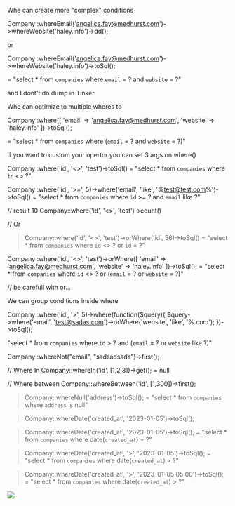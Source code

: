 Whe can create more "complex" conditions

Company::whereEmail('angelica.fay@medhurst.com')->whereWebsite('haley.info')->dd();

or

Company::whereEmail('angelica.fay@medhurst.com')->whereWebsite('haley.info')->toSql(); 

= "select * from `companies` where `email` = ? and `website` = ?"

and I dont't do dump in Tinker

Whe can optimize to multiple wheres to

Company::where([
    'email' => 'angelica.fay@medhurst.com',
    'website' => 'haley.info'
])->toSql();

= "select * from `companies` where (`email` = ? and `website` = ?)"

If you want to custom your opertor you can set 3 args on where()

Company::where('id', '<>', 'test')->toSql()
= "select * from `companies` where `id` <> ?"

Company::where('id', '>=', 5)->where('email', 'like', '%test@test.com%')->toSql()
= "select * from `companies` where `id` >= ? and `email` like ?"

// result 10
Company::where('id', '<>', 'test')->count()

// Or

> Company::where('id', '<>', 'test')->orWhere('id', 56)->toSql()
= "select * from `companies` where `id` <> ? or `id` = ?"

Company::where('id', '<>', 'test')->orWhere([
    'email' => 'angelica.fay@medhurst.com',
    'website' => 'haley.info'
])->toSql();
= "select * from `companies` where `id` <> ? or (`email` = ? or `website` = ?)"

// be carefull with or...

We can group conditions inside where

Company::where('id', '>', 5)->where(function($query){
    $query->where('email', 'test@sadas.com')->orWhere('website', 'like', '%.com');
})->toSql();

"select * from `companies` where `id` > ? and (`email` = ? or `website` like ?)"

Company::whereNot("email", "sadsadsads")->first();

// Where In
Company::whereIn('id', [1,2,3])->get();
= null

// Where between
Company::whereBetween('id', [1,300])->first();


> Company::whereNull('address')->toSql();
= "select * from `companies` where `address` is null"


> Company::whereDate('created_at', '2023-01-05')->toSql();



> Company::whereDate('created_at', '2023-01-05')->toSql();
= "select * from `companies` where date(`created_at`) = ?"

> Company::whereDate('created_at', '>', '2023-01-05')->toSql();
= "select * from `companies` where date(`created_at`) > ?"

> Company::whereDate('created_at', '>', '2023-01-05 05:00')->toSql();
= "select * from `companies` where date(`created_at`) > ?"

<img src="./imgs/whereaditionals" />